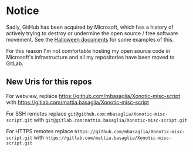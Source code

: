 Notice
======

Sadly, GitHub has been acquired by Microsoft, which has a history of
actively trying to destroy or undermine the open source / free software
movement.
See the [Halloween documents](http://catb.org/~esr/halloween/) for some
examples of this.

For this reason I'm not comfortable hosting my open source code in Microsoft's
infrastructure and all my repositories have been moved to GitLab.

New Uris for this repos
-----------------------

For webview, replace
https://github.com/mbasaglia/Xonotic-misc-script with
https://gitlab.com/mattia.basaglia/Xonotic-misc-script

For SSH remotes replace
`git@github.com:mbasaglia/Xonotic-misc-script.git` with
`git@gitlab.com:mattia.basaglia/Xonotic-misc-script.git`

For HTTPS remotes replace
`https://github.com/mbasaglia/Xonotic-misc-script.git` with
`https://gitlab.com/mattia.basaglia/Xonotic-misc-script.git`

